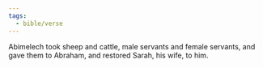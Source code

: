 ```yaml
---
tags:
  - bible/verse
---
```

Abimelech took sheep and cattle, male servants and female servants, and gave them to Abraham, and restored Sarah, his wife, to him.